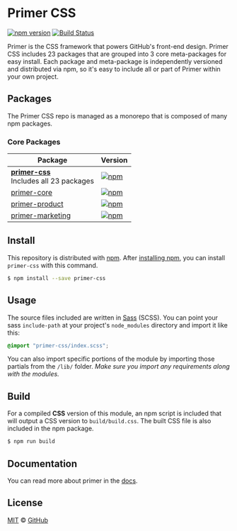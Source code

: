 # Primer CSS

[![npm version](http://img.shields.io/npm/v/primer-css.svg)](https://www.npmjs.org/package/primer-css)
[![Build Status](https://travis-ci.org/primer/primer-css.svg?branch=master)](https://travis-ci.org/primer/primer-css)

Primer is the CSS framework that powers GitHub's front-end design. Primer CSS includes 23 packages that are grouped into 3 core meta-packages for easy install. Each package and meta-package is independently versioned and distributed via npm, so it's easy to include all or part of Primer within your own project.

## Packages

The Primer CSS repo is managed as a monorepo that is composed of many npm packages.

### Core Packages

| Package | Version |
|---|---|
| **[primer-css](/packages/primer-css)** <br />Includes all 23 packages | [![npm](http://img.shields.io/npm/v/primer-css.svg)](https://www.npmjs.com/package/primer-css) |
| [primer-core](/packages/primer-core) | [![npm](http://img.shields.io/npm/v/primer-core.svg)](https://www.npmjs.com/package/primer-core) |
| [primer-product](/packages/primer-product) |  [![npm](http://img.shields.io/npm/v/primer-product.svg)](https://www.npmjs.com/package/primer-product) |
| [primer-marketing](/packages/primer-marketing) | [![npm](http://img.shields.io/npm/v/primer-marketing.svg)](https://www.npmjs.com/package/primer-marketing) |

## Install

This repository is distributed with [npm][npm]. After [installing npm][install-npm], you can install `primer-css` with this command.

```sh
$ npm install --save primer-css
```

## Usage

The source files included are written in [Sass][sass] (SCSS). You can point your sass `include-path` at your project's `node_modules` directory and import it like this:

```scss
@import "primer-css/index.scss";
```

You can also import specific portions of the module by importing those partials from the `/lib/` folder. _Make sure you import any requirements along with the modules._

## Build

For a compiled **CSS** version of this module, an npm script is included that will output a CSS version to `build/build.css`. The built CSS file is also included in the npm package.

```sh
$ npm run build
```

## Documentation

You can read more about primer in the [docs][docs].

## License

[MIT](./LICENSE) &copy; [GitHub](https://github.com/)

[primer]: https://github.com/primer/primer
[docs]: http://primercss.io/
[npm]: https://www.npmjs.com/
[install-npm]: https://docs.npmjs.com/getting-started/installing-node
[sass]: http://sass-lang.com/
